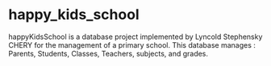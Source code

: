 # happy_kids_school
happyKidsSchool is a database project implemented by Lyncold Stephensky CHERY for the management of a primary school.
This database manages : Parents, Students, Classes, Teachers, subjects, and grades.
